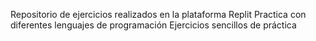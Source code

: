 Repositorio de ejercicios realizados en la plataforma Replit
Practica con diferentes lenguajes de programación
Ejercicios sencillos de práctica

